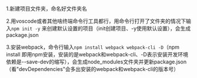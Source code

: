 1.新建项目文件夹，命名好文件夹名

2.用voscode或者其他啥终端命令行工具都行，用命令行打开了文件夹的情况下输入`npm init -y` 来创建默认设置的项目（init创建项目、-y使用默认设置），会生成package.json

3.安装webpack，命令行输入`npm install webpack webpack-cli -D`（npm install 即用npm安装，安装的是webpack和webpack-cli、-D表示安装开发环境依赖是--save-dev的缩写），会生成node_modules文件夹并更新package.json（看"devDependencies"会多出安装的webpack和webpack-cli的版本号）